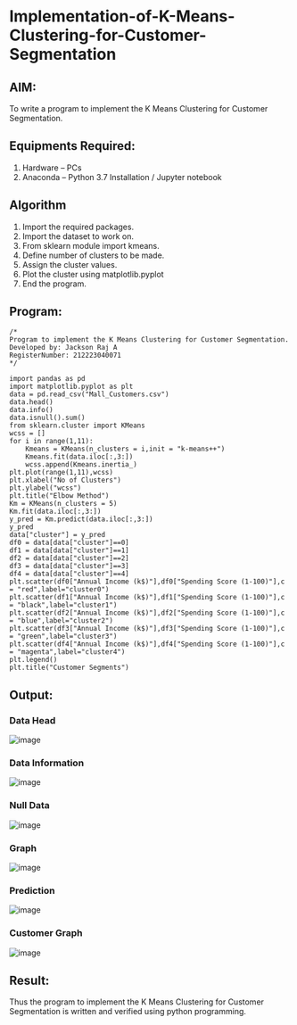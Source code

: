 # Implementation-of-K-Means-Clustering-for-Customer-Segmentation

## AIM:
To write a program to implement the K Means Clustering for Customer Segmentation.

## Equipments Required:
1. Hardware – PCs
2. Anaconda – Python 3.7 Installation / Jupyter notebook

## Algorithm
1. Import the required packages.
2. Import the dataset to work on.
3. From sklearn module import kmeans.
4. Define number of clusters to be made.
5. Assign the cluster values.
6. Plot the cluster using matplotlib.pyplot
7. End the program. 

## Program:
```
/*
Program to implement the K Means Clustering for Customer Segmentation.
Developed by: Jackson Raj A
RegisterNumber: 212223040071
*/

import pandas as pd
import matplotlib.pyplot as plt
data = pd.read_csv("Mall_Customers.csv")
data.head()
data.info()
data.isnull().sum()
from sklearn.cluster import KMeans
wcss = []
for i in range(1,11):
    Kmeans = KMeans(n_clusters = i,init = "k-means++")
    Kmeans.fit(data.iloc[:,3:])
    wcss.append(Kmeans.inertia_)
plt.plot(range(1,11),wcss)
plt.xlabel("No of Clusters")
plt.ylabel("wcss")
plt.title("Elbow Method")
Km = KMeans(n_clusters = 5)
Km.fit(data.iloc[:,3:])
y_pred = Km.predict(data.iloc[:,3:])
y_pred
data["cluster"] = y_pred
df0 = data[data["cluster"]==0]
df1 = data[data["cluster"]==1]
df2 = data[data["cluster"]==2]
df3 = data[data["cluster"]==3]
df4 = data[data["cluster"]==4]
plt.scatter(df0["Annual Income (k$)"],df0["Spending Score (1-100)"],c = "red",label="cluster0")
plt.scatter(df1["Annual Income (k$)"],df1["Spending Score (1-100)"],c = "black",label="cluster1")
plt.scatter(df2["Annual Income (k$)"],df2["Spending Score (1-100)"],c = "blue",label="cluster2")
plt.scatter(df3["Annual Income (k$)"],df3["Spending Score (1-100)"],c = "green",label="cluster3")
plt.scatter(df4["Annual Income (k$)"],df4["Spending Score (1-100)"],c = "magenta",label="cluster4")
plt.legend()
plt.title("Customer Segments")
```

## Output:
### Data Head
![image](https://github.com/user-attachments/assets/d1c0dc4c-187b-4862-9b5d-0a11713c856e)

### Data Information
![image](https://github.com/user-attachments/assets/9a077f40-8228-4235-9fe8-8efb889e0b52)

### Null Data
![image](https://github.com/user-attachments/assets/d6ec025c-4f40-4a2a-b2e4-7f2566057187)

### Graph
![image](https://github.com/user-attachments/assets/b8f74766-157e-42dc-b581-7f5b5c4c02e3)

### Prediction
![image](https://github.com/user-attachments/assets/0cf2be48-b1a0-4d2b-a96c-6e8063c8a0e5)

### Customer Graph
![image](https://github.com/user-attachments/assets/53b5366c-837c-4c76-b186-9907d69dbd6f)

## Result:
Thus the program to implement the K Means Clustering for Customer Segmentation is written and verified using python programming.
